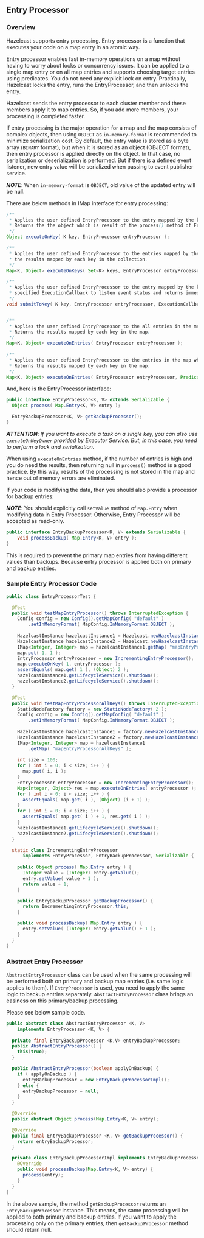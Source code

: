 


## Entry Processor

### Overview

Hazelcast supports entry processing. Entry processor is a function that executes your code on a map entry in an atomic way. 

Entry processor enables fast in-memory operations on a map without having to worry about locks or concurrency issues. It can be applied to a single map entry or on all map entries and supports choosing target entries using predicates. You do not need any explicit lock on entry. Practically, Hazelcast locks the entry, runs the EntryProcessor, and then unlocks the entry.

Hazelcast sends the entry processor to each cluster member and these members apply it to map entries. So, if you add more members, your processing is completed faster.

If entry processing is the major operation for a map and the map consists of complex objects, then using `OBJECT` as `in-memory-format` is recommended to minimize serialization cost. By default, the entry value is stored as a byte array (`BINARY` format), but when it is stored as an object (OBJECT format), then entry processor is applied directly on the object. In that case, no serialization or deserialization is performed. But if there is a defined event listener, new entry value will be serialized when passing to event publisher service.

***NOTE***: When `in-memory-format` is `OBJECT`, old value of the updated entry will be null.

There are below methods in IMap interface for entry processing:

```java
/**
 * Applies the user defined EntryProcessor to the entry mapped by the key.
 * Returns the the object which is result of the process() method of EntryProcessor.
 */
Object executeOnKey( K key, EntryProcessor entryProcessor );

/**
 * Applies the user defined EntryProcessor to the entries mapped by the collection of keys.
 * the results mapped by each key in the collection.
 */
Map<K, Object> executeOnKeys( Set<K> keys, EntryProcessor entryProcessor );

/**
 * Applies the user defined EntryProcessor to the entry mapped by the key with
 * specified ExecutionCallback to listen event status and returns immediately.
 */
void submitToKey( K key, EntryProcessor entryProcessor, ExecutionCallback callback );


/**
 * Applies the user defined EntryProcessor to the all entries in the map.
 * Returns the results mapped by each key in the map.
 */
Map<K, Object> executeOnEntries( EntryProcessor entryProcessor );
	   
/**
 * Applies the user defined EntryProcessor to the entries in the map which satisfies provided predicate.
 * Returns the results mapped by each key in the map.
 */
Map<K, Object> executeOnEntries( EntryProcessor entryProcessor, Predicate predicate );
```

And, here is the EntryProcessor interface:

```java
public interface EntryProcessor<K, V> extends Serializable {
  Object process( Map.Entry<K, V> entry );

  EntryBackupProcessor<K, V> getBackupProcessor();
}
```

***ATTENTION***: *If you want to execute a task on a single key, you can also use `executeOnKeyOwner` provided by Executor Service. But, in this case, you need to perform a lock and serialization.*

When using `executeOnEntries` method, if the number of entries is high and you do need the results, then returning null in `process()` method is a good practice. By this way, results of the processing is not stored in the map and hence out of memory errors are eliminated.


If your code is modifying the data, then you should also provide a processor for backup entries:

***NOTE***: You should explicitly call `setValue` method of `Map.Entry` when modifying data in Entry Processor. Otherwise, Entry Processpr will be accepted as read-only.

```java
public interface EntryBackupProcessor<K, V> extends Serializable {
    void processBackup( Map.Entry<K, V> entry );
}
```

This is required to prevent the primary map entries from having different values than backups. Because entry processor is applied both on primary and backup entries.



### Sample Entry Processor Code

```java
public class EntryProcessorTest {

  @Test
  public void testMapEntryProcessor() throws InterruptedException {
    Config config = new Config().getMapConfig( "default" )
        .setInMemoryFormat( MapConfig.InMemoryFormat.OBJECT );
        
    HazelcastInstance hazelcastInstance1 = Hazelcast.newHazelcastInstance( config );
    HazelcastInstance hazelcastInstance2 = Hazelcast.newHazelcastInstance( config );
    IMap<Integer, Integer> map = hazelcastInstance1.getMap( "mapEntryProcessor" );
    map.put( 1, 1 );
    EntryProcessor entryProcessor = new IncrementingEntryProcessor();
    map.executeOnKey( 1, entryProcessor );
    assertEquals( map.get( 1 ), (Object) 2 );
    hazelcastInstance1.getLifecycleService().shutdown();
    hazelcastInstance2.getLifecycleService().shutdown();
  }

  @Test
  public void testMapEntryProcessorAllKeys() throws InterruptedException {
    StaticNodeFactory factory = new StaticNodeFactory( 2 );
    Config config = new Config().getMapConfig( "default" )
        .setInMemoryFormat( MapConfig.InMemoryFormat.OBJECT );
        
    HazelcastInstance hazelcastInstance1 = factory.newHazelcastInstance( config );
    HazelcastInstance hazelcastInstance2 = factory.newHazelcastInstance( config );
    IMap<Integer, Integer> map = hazelcastInstance1
        .getMap( "mapEntryProcessorAllKeys" );
        
    int size = 100;
    for ( int i = 0; i < size; i++ ) {
      map.put( i, i );
    }
    EntryProcessor entryProcessor = new IncrementingEntryProcessor();
    Map<Integer, Object> res = map.executeOnEntries( entryProcessor );
    for ( int i = 0; i < size; i++ ) {
      assertEquals( map.get( i ), (Object) (i + 1) );
    }
    for ( int i = 0; i < size; i++ ) {
      assertEquals( map.get( i ) + 1, res.get( i ) );
    }
    hazelcastInstance1.getLifecycleService().shutdown();
    hazelcastInstance2.getLifecycleService().shutdown();
  }

  static class IncrementingEntryProcessor
      implements EntryProcessor, EntryBackupProcessor, Serializable {
      
    public Object process( Map.Entry entry ) {
      Integer value = (Integer) entry.getValue();
      entry.setValue( value + 1 );
      return value + 1;
    }

    public EntryBackupProcessor getBackupProcessor() {
      return IncrementingEntryProcessor.this;
    }

    public void processBackup( Map.Entry entry ) {
      entry.setValue( (Integer) entry.getValue() + 1 );
    }
  }
}
```

### Abstract Entry Processor

`AbstractEntryProcessor` class can be used when the same processing will be performed both on primary and backup map entries (i.e. same logic applies to them). If `EntryProcessor` is used, you need to apply the same logic to backup entries separately. `AbstractEntryProcessor` class brings an easiness on this primary/backup processing.

Please see below sample code.

```java
public abstract class AbstractEntryProcessor <K, V>
    implements EntryProcessor <K, V> {
    
  private final EntryBackupProcessor <K,V> entryBackupProcessor;
  public AbstractEntryProcessor() {
    this(true);
  }

  public AbstractEntryProcessor(boolean applyOnBackup) {
    if ( applyOnBackup ) {
      entryBackupProcessor = new EntryBackupProcessorImpl();
    } else {
      entryBackupProcessor = null;
    }
  } 

  @Override
  public abstract Object process(Map.Entry<K, V> entry);

  @Override
  public final EntryBackupProcessor <K, V> getBackupProcessor() {
    return entryBackupProcessor;
  }

  private class EntryBackupProcessorImpl implements EntryBackupProcessor <K,V>{
    @Override
    public void processBackup(Map.Entry<K, V> entry) {
      process(entry); 
    }
  }	
}
```

In the above sample, the method `getBackupProcessor` returns an `EntryBackupProcessor` instance. This means, the same processing will be applied to both primary and backup entries. If you want to apply the processing only on the primary entries, then `getBackupProcessor` method should return null. 

